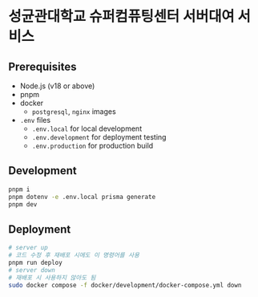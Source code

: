 # 성균관대학교 슈퍼컴퓨팅센터 서버대여 서비스

## Prerequisites

- Node.js (v18 or above)
- pnpm
- docker
  - `postgresql`, `nginx` images
- `.env` files
  - `.env.local` for local development
  - `.env.development` for deployment testing
  - `.env.production` for production build

## Development

```bash
pnpm i
pnpm dotenv -e .env.local prisma generate
pnpm dev
```

## Deployment

```bash
# server up
# 코드 수정 후 재배포 시에도 이 명령어를 사용
pnpm run deploy
# server down
# 재배포 시 사용하지 않아도 됨
sudo docker compose -f docker/development/docker-compose.yml down
```
